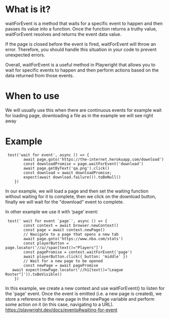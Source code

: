 # What is it?
waitForEvent is a method that waits for a specific event to happen and then passes its value into a function. Once the function returns a truthy value, waitForEvent resolves and returns the event data value.

If the page is closed before the event is fired, waitForEvent will throw an error. Therefore, you should handle this situation in your code to prevent unexpected errors.

Overall, waitForEvent is a useful method in Playwright that allows you to wait for specific events to happen and then perform actions based on the data returned from those events.

# When to use
We will usually use this when there are continuous events for example wait for loading page, downloading a file as in the example we will see right away

# Example
```Playwright
 test('wait for event', async () => {
        await page.goto('https://the-internet.herokuapp.com/download')
        const downloadPromise = page.waitForEvent('download')
        await page.getByText('qa.png').click()
        const download = await downloadPromise;
        expect(await download.failure()).toBeNull()
    })
```
In our example, we will load a page and then set the waiting function without waiting for it to complete, then we click on the download button, finally we will wait for the "download" event to complete.

In other example we use it with ‘page’ event:
```Playwright
 test(' wait for event `page`', async () => {
        const context = await browser.newContext()
        const page = await context.newPage()
        // Navigate to a page that opens a new tab
        await page.goto('https://www.nba.com/stats')
        const playerButton = page.locator('//a//span[text()="Players"]')
        const pagePromise = context.waitForEvent('page')
        await playerButton.click({ button: 'middle' })
        // Wait for a new page to be opened
        const newPage = await pagePromise
   await expect(newPage.locator('//h1[text()="League Roster"]')).toBeVisible()
    })
```
In this example, we create a new context and use waitForEvent() to listen for the 'page' event. 
Once the event is emitted (i.e. a new page is created), we store a reference to the new page in the newPage variable and perform some action on it (in this case, navigating to a URL).
https://playwright.dev/docs/events#waiting-for-event